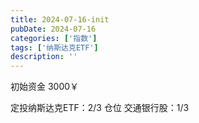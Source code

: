 ```yaml
---
title: 2024-07-16-init
pubDate: 2024-07-16
categories: ['指数']
tags: ['纳斯达克ETF']
description: ''
---
```


初始资金 3000￥

定投纳斯达克ETF：2/3 仓位
交通银行股：1/3